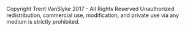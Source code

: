 Copyright Trent VanSlyke 2017 - All Rights Reserved
Unauthorized redistribution, commercial use, modification, and private use via any medium is strictly prohibited.
